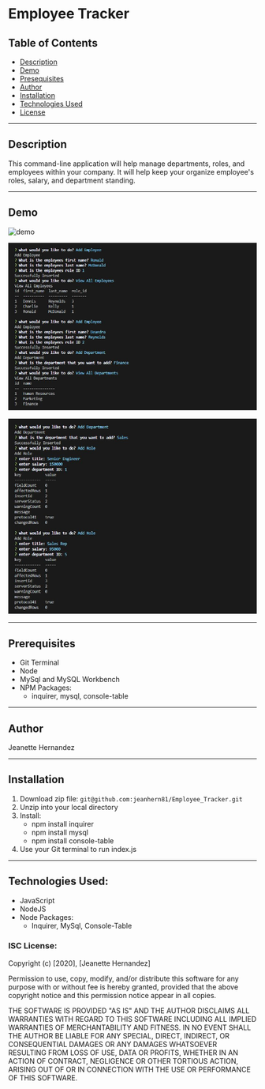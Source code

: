 # Employee Tracker

## Table of Contents

- [Description](#description)
- [Demo](#demo)
- [Presequisites](#prerequisites)
- [Author](#author)
- [Installation](#installation)
- [Technologies Used](#technologies-used)
- [License](#license)

---
## Description

This command-line application will help manage departments, roles, and employees within your company. It will help keep your organize employee's roles, salary, and department standing. 

---

## Demo

![demo](./Assets/EmT.gif)

![screenshot](./Assets/screenshot01.JPG)

![screenshot](./Assets/screenshot02.JPG)

---

## Prerequisites

* Git Terminal
* Node
* MySql and MySQL Workbench
* NPM Packages:
    * inquirer, mysql, console-table

---     

## Author

Jeanette Hernandez

--- 

## Installation

1. Download zip file: ` git@github.com:jeanhern81/Employee_Tracker.git `
2. Unzip into  your local directory
3. Install: 
    * npm install inquirer
    * npm install mysql
    * npm install console-table
4. Use your Git terminal to run index.js

---

## Technologies Used:

* JavaScript
* NodeJS
* Node Packages: 
    * Inquirer, MySql, Console-Table

### ISC License:

Copyright (c) [2020], [Jeanette Hernandez]

Permission to use, copy, modify, and/or distribute this software for any
purpose with or without fee is hereby granted, provided that the above
copyright notice and this permission notice appear in all copies.

THE SOFTWARE IS PROVIDED "AS IS" AND THE AUTHOR DISCLAIMS ALL WARRANTIES
WITH REGARD TO THIS SOFTWARE INCLUDING ALL IMPLIED WARRANTIES OF
MERCHANTABILITY AND FITNESS. IN NO EVENT SHALL THE AUTHOR BE LIABLE FOR
ANY SPECIAL, DIRECT, INDIRECT, OR CONSEQUENTIAL DAMAGES OR ANY DAMAGES
WHATSOEVER RESULTING FROM LOSS OF USE, DATA OR PROFITS, WHETHER IN AN
ACTION OF CONTRACT, NEGLIGENCE OR OTHER TORTIOUS ACTION, ARISING OUT OF
OR IN CONNECTION WITH THE USE OR PERFORMANCE OF THIS SOFTWARE.







